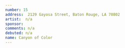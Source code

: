 ```yaml
---
number: 15
address:  2129 Gayosa Street, Baton Rouge, LA 70802
artist:  n/a
sponsor: 
comments: n/a
debuted: n/a
name: Canyon of Color
---
```


